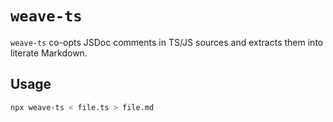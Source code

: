 # `weave-ts`

`weave-ts` co-opts JSDoc comments in TS/JS sources and extracts them into literate Markdown.

## Usage

```sh
npx weave-ts < file.ts > file.md
```
